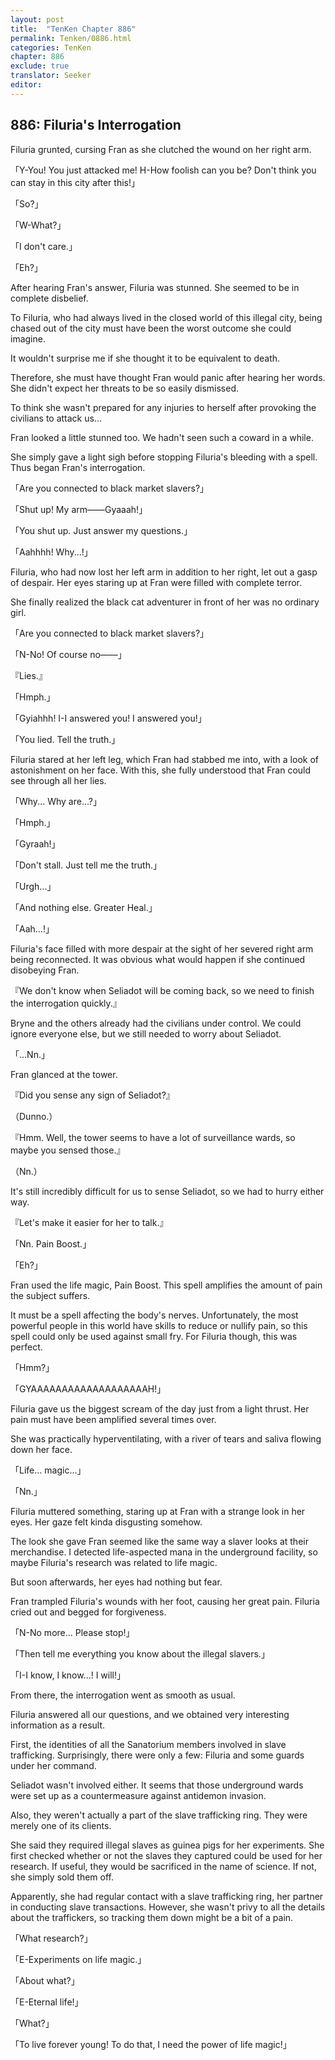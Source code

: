 ```yaml
---
layout: post
title:  "TenKen Chapter 886"
permalink: Tenken/0886.html
categories: TenKen
chapter: 886
exclude: true
translator: Seeker
editor: 
---
```

<h2>886: Filuria's Interrogation</h2>

Filuria grunted, cursing Fran as she clutched the wound on her right arm.

「Y-You! You just attacked me! H-How foolish can you be? Don't think you can stay in this city after this!」

「So?」

「W-What?」

「I don't care.」

「Eh?」

After hearing Fran's answer, Filuria was stunned. She seemed to be in complete disbelief.

To Filuria, who had always lived in the closed world of this illegal city, being chased out of the city must have been the worst outcome she could imagine.

It wouldn't surprise me if she thought it to be equivalent to death.

Therefore, she must have thought Fran would panic after hearing her words. She didn't expect her threats to be so easily dismissed.

To think she wasn't prepared for any injuries to herself after provoking the civilians to attack us...

Fran looked a little stunned too. We hadn't seen such a coward in a while.

She simply gave a light sigh before stopping Filuria's bleeding with a spell. Thus began Fran's interrogation.

「Are you connected to black market slavers?」

「Shut up! My arm――Gyaaah!」

「You shut up. Just answer my questions.」

「Aahhhh! Why...!」

Filuria, who had now lost her left arm in addition to her right, let out a gasp of despair. Her eyes staring up at Fran were filled with complete terror.

She finally realized the black cat adventurer in front of her was no ordinary girl.

「Are you connected to black market slavers?」

「N-No! Of course no――」

『Lies.』

「Hmph.」

「Gyiahhh! I-I answered you! I answered you!」

「You lied. Tell the truth.」

Filuria stared at her left leg, which Fran had stabbed me into, with a look of astonishment on her face. With this, she fully understood that Fran could see through all her lies.

「Why... Why are...?」

「Hmph.」

「Gyraah!」

「Don't stall. Just tell me the truth.」

「Urgh...」

「And nothing else. Greater Heal.」

「Aah...!」

Filuria's face filled with more despair at the sight of her severed right arm being reconnected. It was obvious what would happen if she continued disobeying Fran.

『We don't know when Seliadot will be coming back, so we need to finish the interrogation quickly.』

Bryne and the others already had the civilians under control. We could ignore everyone else, but we still needed to worry about Seliadot.

「...Nn.」

Fran glanced at the tower.

『Did you sense any sign of Seliadot?』

（Dunno.）

『Hmm. Well, the tower seems to have a lot of surveillance wards, so maybe you sensed those.』

（Nn.）

It's still incredibly difficult for us to sense Seliadot, so we had to hurry either way.

『Let's make it easier for her to talk.』

「Nn. Pain Boost.」

「Eh?」

Fran used the life magic, Pain Boost. This spell amplifies the amount of pain the subject suffers.

It must be a spell affecting the body's nerves. Unfortunately, the most powerful people in this world have skills to reduce or nullify pain, so this spell could only be used against small fry. For Filuria though, this was perfect.

「Hmm?」

「GYAAAAAAAAAAAAAAAAAAAH!」

Filuria gave us the biggest scream of the day just from a light thrust. Her pain must have been amplified several times over.

She was practically hyperventilating, with a river of tears and saliva flowing down her face.

「Life... magic...」

「Nn.」

Filuria muttered something, staring up at Fran with a strange look in her eyes. Her gaze felt kinda disgusting somehow.

The look she gave Fran seemed like the same way a slaver looks at their merchandise. I detected life-aspected mana in the underground facility, so maybe Filuria's research was related to life magic.

But soon afterwards, her eyes had nothing but fear.

Fran trampled Filuria's wounds with her foot, causing her great pain. Filuria cried out and begged for forgiveness.

「N-No more... Please stop!」

「Then tell me everything you know about the illegal slavers.」

「I-I know, I know...! I will!」

From there, the interrogation went as smooth as usual.

Filuria answered all our questions, and we obtained very interesting information as a result.

First, the identities of all the Sanatorium members involved in slave trafficking. Surprisingly, there were only a few: Filuria and some guards under her command.

Seliadot wasn't involved either. It seems that those underground wards were set up as a countermeasure against antidemon invasion.

Also, they weren't actually a part of the slave trafficking ring. They were merely one of its clients.

She said they required illegal slaves as guinea pigs for her experiments. She first checked whether or not the slaves they captured could be used for her research. If useful, they would be sacrificed in the name of science. If not, she simply sold them off.

Apparently, she had regular contact with a slave trafficking ring, her partner in conducting slave transactions. However, she wasn't privy to all the details about the traffickers, so tracking them down might be a bit of a pain.

「What research?」

「E-Experiments on life magic.」

「About what?」

「E-Eternal life!」

「What?」

「To live forever young! To do that, I need the power of life magic!」



